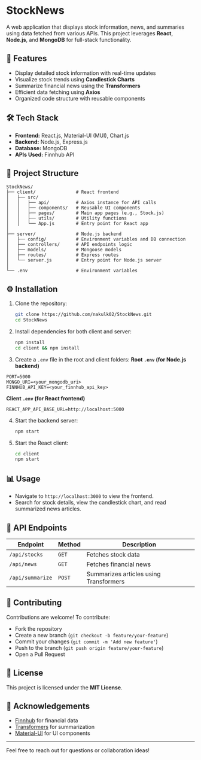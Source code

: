 # StockNews

A web application that displays stock information, news, and summaries using data fetched from various APIs. This project leverages **React**, **Node.js**, and **MongoDB** for full-stack functionality.

## 🚀 Features
- Display detailed stock information with real-time updates
- Visualize stock trends using **Candlestick Charts**
- Summarize financial news using the **Transformers**
- Efficient data fetching using **Axios**
- Organized code structure with reusable components

## 🛠️ Tech Stack
- **Frontend:** React.js, Material-UI (MUI), Chart.js
- **Backend:** Node.js, Express.js
- **Database:** MongoDB
- **APIs Used:** Finnhub API

## 📂 Project Structure
```
StockNews/
├── client/               # React frontend
│   ├── src/
│   │   ├── api/          # Axios instance for API calls
│   │   ├── components/   # Reusable UI components
│   │   ├── pages/        # Main app pages (e.g., Stock.js)
│   │   ├── utils/        # Utility functions
│   │   └── App.js        # Entry point for React app
│
├── server/               # Node.js backend
│   ├── config/           # Environment variables and DB connection
│   ├── controllers/      # API endpoints logic
│   ├── models/           # Mongoose models
│   ├── routes/           # Express routes
│   └── server.js         # Entry point for Node.js server
│
└── .env                  # Environment variables
```

## ⚙️ Installation
1. Clone the repository:
   ```bash
   git clone https://github.com/nakulk02/StockNews.git
   cd StockNews
   ```

2. Install dependencies for both client and server:
   ```bash
   npm install
   cd client && npm install
   ```

3. Create a `.env` file in the root and client folders:
**Root `.env` (for Node.js backend)**
```
PORT=5000
MONGO_URI=<your_mongodb_uri>
FINNHUB_API_KEY=<your_finnhub_api_key>
```

**Client `.env` (for React frontend)**
```
REACT_APP_API_BASE_URL=http://localhost:5000
```

4. Start the backend server:
   ```bash
   npm start
   ```

5. Start the React client:
   ```bash
   cd client
   npm start
   ```

## 📊 Usage
- Navigate to `http://localhost:3000` to view the frontend.
- Search for stock details, view the candlestick chart, and read summarized news articles.

## 🚨 API Endpoints
| Endpoint          | Method | Description                |
|-------------------|---------|----------------------------|
| `/api/stocks`      | `GET`   | Fetches stock data         |
| `/api/news`        | `GET`   | Fetches financial news     |
| `/api/summarize`   | `POST`  | Summarizes articles using Transformers |

## 🧩 Contributing
Contributions are welcome! To contribute:
- Fork the repository
- Create a new branch (`git checkout -b feature/your-feature`)
- Commit your changes (`git commit -m 'Add new feature'`)
- Push to the branch (`git push origin feature/your-feature`)
- Open a Pull Request

## 📄 License
This project is licensed under the **MIT License**.

## 🙌 Acknowledgements
- [Finnhub](https://finnhub.io/) for financial data
- [Transformers](https://huggingface.co/facebook/bart-large-cnn) for summarization
- [Material-UI](https://mui.com/) for UI components

---
Feel free to reach out for questions or collaboration ideas!
